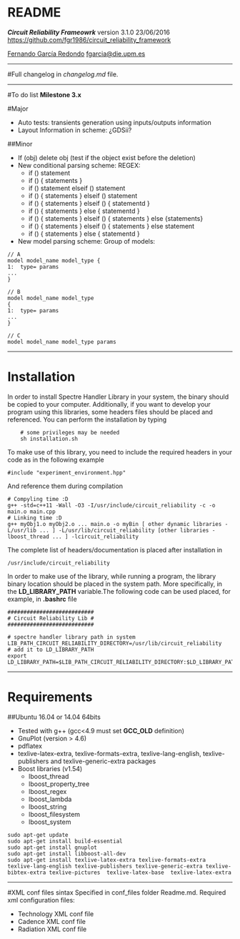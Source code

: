 # README
***Circuit Reliability Frameowrk***
version 3.1.0 23/06/2016
https://github.com/fgr1986/circuit_reliability_framework

[Fernando García Redondo](http://www.fernandeando.com)
[fgarcia@die.upm.es](mailto:fgarcia@die.upm.es)

******
#Full changelog in *changelog.md* file.
******

#To do list **Milestone 3.x**

#Major

* Auto tests: transients generation using inputs/outputs information
* Layout Information in scheme: ¿GDSii?

##Minor
* If (obj) delete obj (test if the object exist before the deletion)
* New conditional parsing scheme: REGEX:
	* if () statement
	* if () { statements }
	* if () statement elseif () statement
	* if () { statements } elseif () statement
	* if () { statements } elseif () { statementd }
	* if () { statements } else { statementd }
	* if () { statements } elseif () { statements } else {statements}
	* if () { statements } elseif () { statements } else statement
	* if () { statements } else { statementd }
* New model parsing scheme: Group of models:

```
// A
model model_name model_type {
1:  type= params
...
}

// B
model model_name model_type
{
1:  type= params
...
}

// C
model model_name model_type params
```

******
# Installation
In order to install Spectre Handler Library in your system, the binary should be copied to your computer. Additionally, if you want to develop your program using this libraries, some headers files should be placed and referenced.
You can perform the installation by typing

		# some privileges may be needed
		sh installation.sh

To make use of this library, you need to include the required headers in your code as in the following example

	#include "experiment_environment.hpp"

And reference them during compilation

	# Compyling time :D
	g++ -std=c++11 -Wall -O3 -I/usr/include/circuit_reliability -c -o main.o main.cpp
	# Linking time :D
	g++ myObj1.o myObj2.o ... main.o -o myBin [ other dynamic libraries -L/usr/lib ... ] -L/usr/lib/circuit_reliability [other libraries -lboost_thread ... ] -lcircuit_reliability


The complete list of headers/documentation is placed after installation in

	/usr/include/circuit_reliability

In order to make use of the library, while running a program, the library binary location should be placed in the system path. More specifically, in the **LD_LIBRARY_PATH** variable.The following code can be used placed, for example, in **.bashrc** file

	###########################
	# Circuit Reliability Lib #
	###########################

	# spectre handler library path in system
	LIB_PATH_CIRCUIT_RELIABILITY_DIRECTORY=/usr/lib/circuit_reliability
	# add it to LD_LIBRARY_PATH
	export LD_LIBRARY_PATH=$LIB_PATH_CIRCUIT_RELIABILITY_DIRECTORY:$LD_LIBRARY_PATH


******
# Requirements
##Ubuntu 16.04 or 14.04 64bits
* Tested with g++ (gcc<4.9 must set **GCC_OLD** definition)
* GnuPlot (version > 4.6)
* pdflatex
* texlive-latex-extra, texlive-formats-extra, texlive-lang-english, texlive-publishers and texlive-generic-extra packages
* Boost libraries (v1.54)
	* lboost_thread
	* lboost_property_tree
	* lboost_regex
	* lboost_lambda
	* lboost_string
	* lboost_filesystem
	* lboost_system

```
sudo apt-get update
sudo apt-get install build-essential
sudo apt-get install gnuplot
sudo apt-get install libboost-all-dev
sudo apt-get install texlive-latex-extra texlive-formats-extra texlive-lang-english texlive-publishers texlive-generic-extra texlive-bibtex-extra texlive-pictures  texlive-latex-base  texlive-latex-extra

```

******
#XML conf files sintax Specified in conf_files folder Readme.md.
Required xml configuration files:

* Technology XML conf file
* Cadence XML conf file
* Radiation XML conf file
